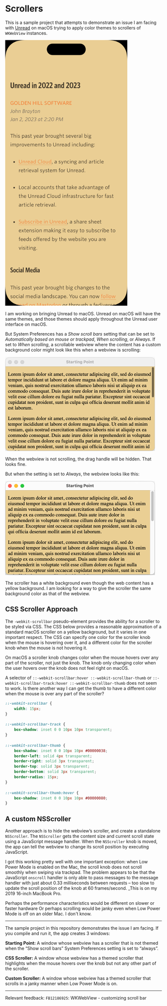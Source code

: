# Scrollers

This is a sample project that attempts to demonstrate an issue I am facing with [Unread](https://www.goldenhillsoftware.com/unread/) on macOS trying to apply color themes to scrollers of `WKWebView` instances.

<img width="393" height="852" src="images/iphone-dawn.png" alt="Unread on iPhone displaying an article with its Dawn theme">

I am working on bringing Unread to macOS. Unread on macOS will have the same themes, and those themes should apply throughout the Unread user interface on macOS.

But System Preferences has a _Show scroll bars_ setting that can be set to _Automatically based on mouse or trackpad_, _When scrolling_, or _Always_. If set to _When scrolling_, a scrollable webview where the content has a custom background color might look like this when a webview is scrolling:

<img width="482" height="302" src="images/mac-whenscrolling.png" alt="A webview where the scroller looks good">

When the webview is not scrolling, the drag handle will be hidden. That looks fine.

But when the setting is set to _Always_, the webview looks like this:

<img width="482" height="302" src="images/mac-always.png" alt="A webview where the scroller has a white background, in contrast with the yellow background of the web content">

The scroller has a white background even though the web content has a yellow background. I am looking for a way to give the scroller the same background color as that of the webview.

## CSS Scroller Approach

The `-webkit-scrollbar` pseudo-element provides the ability for a scroller to be styled via CSS. The CSS below provides a reasonable approximation of a standard macOS scroller on a yellow background, but it varies in one important respect. The CSS can specify one color for the scroller knob when the mouse is hovering over it, and a different color for the scroller knob when the mouse is not hovering it.

On macOS a scroller knob changes color when the mouse hovers over any part of the scroller, not just the knob. The knob only changing color when the user hovers over the knob does not feel right on macOS.

A selector of `::-webkit-scrollbar:hover
::-webkit-scrollbar-thumb` or `::-webkit-scrollbar-track:hover
::-webkit-scrollbar-thumb` does not seem to work. Is there another way
I can get the thumb to have a different color when the mouse is over
any part of the scroller?

```css
::-webkit-scrollbar {
    width: 15px;
}

::-webkit-scrollbar-track {
    box-shadow: inset 0 0 10px 10px transparent;
}

::-webkit-scrollbar-thumb {
    box-shadow: inset 0 0 10px 10px #00000038;
    border-left: solid 4px transparent;
    border-right: solid 3px transparent;
    border-top: solid 3px transparent;
    border-bottom: solid 3px transparent;
    border-radius: 15px;
}

::-webkit-scrollbar-thumb:hover {
    box-shadow: inset 0 0 10px 10px #00000080;
}
```

## A custom NSScroller

Another approach is to hide the webview’s scroller, and create a standalone `NSScroller`. The `NSScroller` gets the content size and current scroll state using a JavaScript message handler. When the `NSScroller` knob is moved, the app can tell the webview to change its scroll position by executing JavaScript. 

I got this working pretty well with one important exception: when Low Power Mode is enabled on the Mac, the scroll knob does not scroll smoothly when swiping via trackpad. The problem appears to be that the JavaScript `onscroll` handler is only able to pass messages to the message handler with just about 0.33 milliseconds between requests – too slow to update the scroll position of the knob at 60 frames/second. _This is on my 2019 16-inch MacBook Pro. 

Perhaps the performance characteristics would be different on slower or faster hardware Or perhaps scrolling would be janky even when Low Power Mode is off on an older Mac. I don't know.

---

The sample project in this repository demonstrates the issue I am facing. If you compile and run it, the app creates 3 windows:

**Starting Point:** A window whose webview has a scroller that is not themed when the “Show scroll bars” System Preferences setting is set to “always”.

**CSS Scroller:** A window whose webview has a themed scroller that highlights when the mouse hovers over the knob but not any other part of the scroller.

**Custom Scroller:** A window whose webview has a themed scroller that scrolls in a janky manner when Low Power Mode is on.

---

Relevant feedback: `FB12186925`: WKWebView - customizing scroll bar